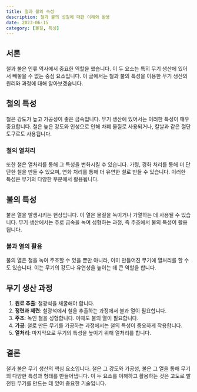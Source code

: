 ```yaml
---
title: 철과 불의 속성
description: 철과 불의 성질에 대한 이해와 활용
date: 2023-06-15
category: [물질, 특성]
---
```


## **서론**

철과 불은 인류 역사에서 중요한 역할을 했습니다. 이 두 요소는 특히 무기 생산에 있어서 빼놓을 수 없는 중심 요소입니다. 이 글에서는 철과 불의 특성을 이용한 무기 생산의 원리와 과정에 대해 알아보겠습니다.

## **철의 특성**

철은 강도가 높고 가공성이 좋은 금속입니다. 무기 생산에 있어서는 이러한 특성이 매우 중요합니다. 철은 높은 강도와 인성으로 인해 차폐 물질로 사용되거나, 칼날과 같은 절단 도구로도 사용됩니다.

### **철의 열처리**

또한 철은 열처리를 통해 그 특성을 변화시킬 수 있습니다. 가령, 경화 처리를 통해 더 단단한 철을 만들 수 있으며, 연화 처리를 통해 더 유연한 철로 만들 수 있습니다. 이러한 특성은 무기의 다양한 부분에서 활용됩니다.

## **불의 특성**

불은 열을 발생시키는 현상입니다. 이 열은 물질을 녹이거나 가열하는 데 사용될 수 있습니다. 무기 생산에서는 주로 금속을 녹여 성형하는 과정, 즉 주조에서 불의 특성이 활용됩니다.

### **불과 열의 활용**

불의 열은 철을 녹여 주조할 수 있을 뿐만 아니라, 이미 만들어진 무기에 열처리를 할 수도 있습니다. 이는 무기의 강도나 유연성을 높이는 데 큰 역할을 합니다.

## **무기 생산 과정**

1. **원료 추출**: 철광석을 채굴해야 합니다.
2. **정련과 제련**: 철광석에서 철을 추출하는 과정에서 불과 열이 필요합니다.
3. **주조**: 녹인 철을 성형합니다. 이때도 불의 열이 필요합니다.
4. **가공**: 철로 만든 무기를 가공하는 과정에서는 철의 특성이 중요하게 작용합니다.
5. **열처리**: 마지막으로 무기의 특성을 높이기 위해 열처리를 합니다.

## **결론**

철과 불은 무기 생산의 핵심 요소입니다. 철은 그 강도와 가공성, 불은 그 열을 통해 무기의 다양한 특성과 형태를 만들어냅니다. 이 두 요소를 이해하고 활용하는 것은 고도로 발전된 무기를 만드는 데 있어 중요한 기술입니다.